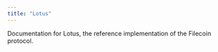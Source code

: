 ```yaml
---
title: "Lotus"
---
```


Documentation for Lotus, the reference implementation of the Filecoin protocol.
